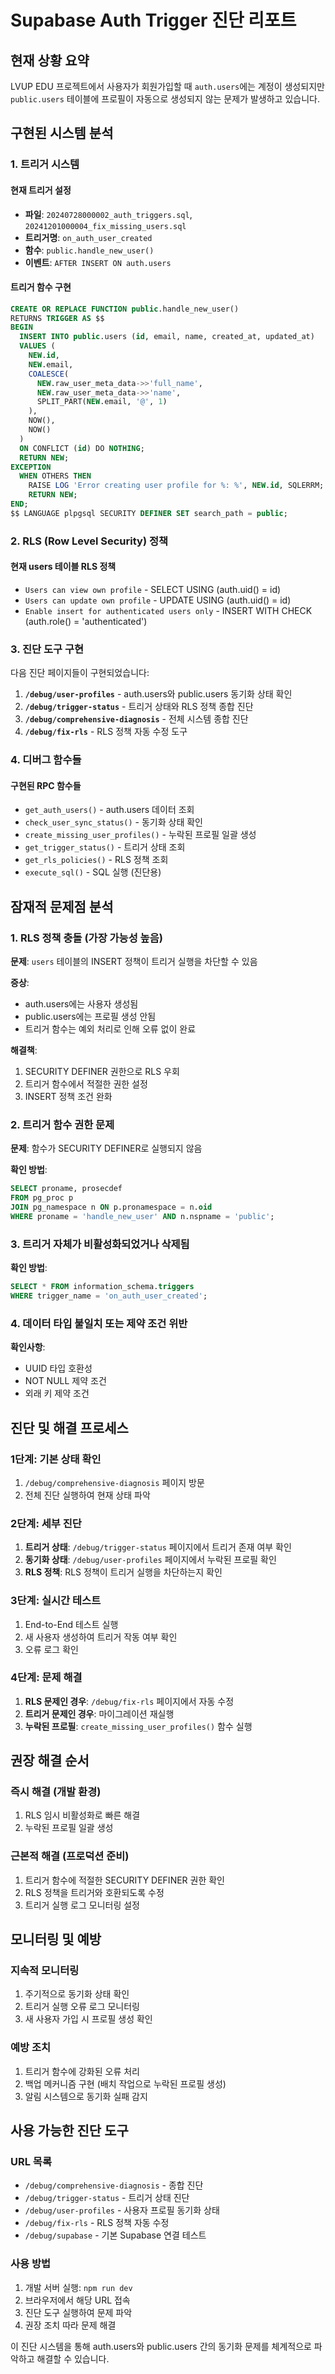 # Supabase Auth Trigger 진단 리포트

## 현재 상황 요약

LVUP EDU 프로젝트에서 사용자가 회원가입할 때 `auth.users`에는 계정이 생성되지만 `public.users` 테이블에 프로필이 자동으로 생성되지 않는 문제가 발생하고 있습니다.

## 구현된 시스템 분석

### 1. 트리거 시스템

#### 현재 트리거 설정
- **파일**: `20240728000002_auth_triggers.sql`, `20241201000004_fix_missing_users.sql`
- **트리거명**: `on_auth_user_created`
- **함수**: `public.handle_new_user()`
- **이벤트**: `AFTER INSERT ON auth.users`

#### 트리거 함수 구현
```sql
CREATE OR REPLACE FUNCTION public.handle_new_user()
RETURNS TRIGGER AS $$
BEGIN
  INSERT INTO public.users (id, email, name, created_at, updated_at)
  VALUES (
    NEW.id,
    NEW.email,
    COALESCE(
      NEW.raw_user_meta_data->>'full_name',
      NEW.raw_user_meta_data->>'name', 
      SPLIT_PART(NEW.email, '@', 1)
    ),
    NOW(),
    NOW()
  )
  ON CONFLICT (id) DO NOTHING;
  RETURN NEW;
EXCEPTION
  WHEN OTHERS THEN
    RAISE LOG 'Error creating user profile for %: %', NEW.id, SQLERRM;
    RETURN NEW;
END;
$$ LANGUAGE plpgsql SECURITY DEFINER SET search_path = public;
```

### 2. RLS (Row Level Security) 정책

#### 현재 users 테이블 RLS 정책
- `Users can view own profile` - SELECT USING (auth.uid() = id)
- `Users can update own profile` - UPDATE USING (auth.uid() = id)
- `Enable insert for authenticated users only` - INSERT WITH CHECK (auth.role() = 'authenticated')

### 3. 진단 도구 구현

다음 진단 페이지들이 구현되었습니다:

1. **`/debug/user-profiles`** - auth.users와 public.users 동기화 상태 확인
2. **`/debug/trigger-status`** - 트리거 상태와 RLS 정책 종합 진단
3. **`/debug/comprehensive-diagnosis`** - 전체 시스템 종합 진단
4. **`/debug/fix-rls`** - RLS 정책 자동 수정 도구

### 4. 디버그 함수들

#### 구현된 RPC 함수들
- `get_auth_users()` - auth.users 데이터 조회
- `check_user_sync_status()` - 동기화 상태 확인
- `create_missing_user_profiles()` - 누락된 프로필 일괄 생성
- `get_trigger_status()` - 트리거 상태 조회
- `get_rls_policies()` - RLS 정책 조회
- `execute_sql()` - SQL 실행 (진단용)

## 잠재적 문제점 분석

### 1. RLS 정책 충돌 (가장 가능성 높음)

**문제**: `users` 테이블의 INSERT 정책이 트리거 실행을 차단할 수 있음

**증상**:
- auth.users에는 사용자 생성됨
- public.users에는 프로필 생성 안됨
- 트리거 함수는 예외 처리로 인해 오류 없이 완료

**해결책**:
1. SECURITY DEFINER 권한으로 RLS 우회
2. 트리거 함수에서 적절한 권한 설정
3. INSERT 정책 조건 완화

### 2. 트리거 함수 권한 문제

**문제**: 함수가 SECURITY DEFINER로 실행되지 않음

**확인 방법**:
```sql
SELECT proname, prosecdef 
FROM pg_proc p 
JOIN pg_namespace n ON p.pronamespace = n.oid 
WHERE proname = 'handle_new_user' AND n.nspname = 'public';
```

### 3. 트리거 자체가 비활성화되었거나 삭제됨

**확인 방법**:
```sql
SELECT * FROM information_schema.triggers 
WHERE trigger_name = 'on_auth_user_created';
```

### 4. 데이터 타입 불일치 또는 제약 조건 위반

**확인사항**:
- UUID 타입 호환성
- NOT NULL 제약 조건
- 외래 키 제약 조건

## 진단 및 해결 프로세스

### 1단계: 기본 상태 확인
1. `/debug/comprehensive-diagnosis` 페이지 방문
2. 전체 진단 실행하여 현재 상태 파악

### 2단계: 세부 진단
1. **트리거 상태**: `/debug/trigger-status` 페이지에서 트리거 존재 여부 확인
2. **동기화 상태**: `/debug/user-profiles` 페이지에서 누락된 프로필 확인
3. **RLS 정책**: RLS 정책이 트리거 실행을 차단하는지 확인

### 3단계: 실시간 테스트
1. End-to-End 테스트 실행
2. 새 사용자 생성하여 트리거 작동 여부 확인
3. 오류 로그 확인

### 4단계: 문제 해결
1. **RLS 문제인 경우**: `/debug/fix-rls` 페이지에서 자동 수정
2. **트리거 문제인 경우**: 마이그레이션 재실행
3. **누락된 프로필**: `create_missing_user_profiles()` 함수 실행

## 권장 해결 순서

### 즉시 해결 (개발 환경)
1. RLS 임시 비활성화로 빠른 해결
2. 누락된 프로필 일괄 생성

### 근본적 해결 (프로덕션 준비)
1. 트리거 함수에 적절한 SECURITY DEFINER 권한 확인
2. RLS 정책을 트리거와 호환되도록 수정
3. 트리거 실행 로그 모니터링 설정

## 모니터링 및 예방

### 지속적 모니터링
1. 주기적으로 동기화 상태 확인
2. 트리거 실행 오류 로그 모니터링
3. 새 사용자 가입 시 프로필 생성 확인

### 예방 조치
1. 트리거 함수에 강화된 오류 처리
2. 백업 메커니즘 구현 (배치 작업으로 누락된 프로필 생성)
3. 알림 시스템으로 동기화 실패 감지

## 사용 가능한 진단 도구

### URL 목록
- `/debug/comprehensive-diagnosis` - 종합 진단
- `/debug/trigger-status` - 트리거 상태 진단
- `/debug/user-profiles` - 사용자 프로필 동기화 상태
- `/debug/fix-rls` - RLS 정책 자동 수정
- `/debug/supabase` - 기본 Supabase 연결 테스트

### 사용 방법
1. 개발 서버 실행: `npm run dev`
2. 브라우저에서 해당 URL 접속
3. 진단 도구 실행하여 문제 파악
4. 권장 조치 따라 문제 해결

이 진단 시스템을 통해 auth.users와 public.users 간의 동기화 문제를 체계적으로 파악하고 해결할 수 있습니다.
